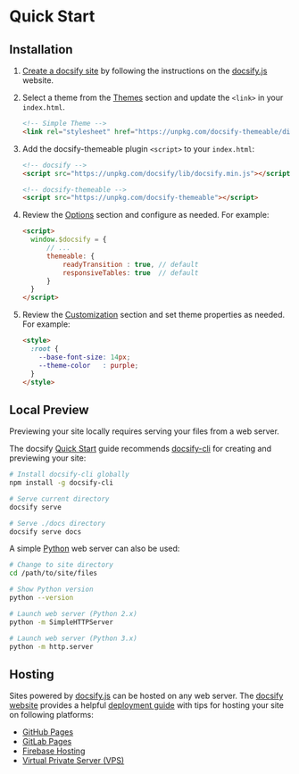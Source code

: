 # Quick Start

## Installation

1. [Create a docsify site](//docsify.js.org/#/quickstart) by following the instructions on the [docsify.js](//docsify.js.org) website.

1. Select a theme from the [Themes](themes) section and update the `<link>` in your `index.html`.

   ```html
   <!-- Simple Theme -->
   <link rel="stylesheet" href="https://unpkg.com/docsify-themeable/dist/css/theme-simple.css">
   ```

1. Add the docsify-themeable plugin `<script>` to your `index.html`:

   ```html
   <!-- docsify -->
   <script src="https://unpkg.com/docsify/lib/docsify.min.js"></script>

   <!-- docsify-themeable -->
   <script src="https://unpkg.com/docsify-themeable"></script>
   ```

1. Review the [Options](options) section and configure as needed. For example:

   ```html
   <script>
     window.$docsify = {
         // ...
         themeable: {
             readyTransition : true, // default
             responsiveTables: true  // default
         }
     }
   </script>
   ```

1. Review the [Customization](customization) section and set theme properties as needed. For example:

   ```html
   <style>
     :root {
       --base-font-size: 14px;
       --theme-color   : purple;
     }
   </style>
   ```

## Local Preview

Previewing your site locally requires serving your files from a web server.

The docsify [Quick Start](//docsify.js.org/#/quickstart) guide recommends [docsify-cli](//github.com/QingWei-Li/docsify-cli) for creating and previewing your site:

```bash
# Install docsify-cli globally
npm install -g docsify-cli

# Serve current directory
docsify serve

# Serve ./docs directory
docsify serve docs
```

A simple [Python](https://www.python.org/) web server can also be used:

```bash
# Change to site directory
cd /path/to/site/files

# Show Python version
python --version

# Launch web server (Python 2.x)
python -m SimpleHTTPServer

# Launch web server (Python 3.x)
python -m http.server
```

## Hosting

Sites powered by [docsify.js](//docsify.js.org/) can be hosted on any web server. The [docsify website](//docsify.js.org/) provides a helpful [deployment guide](//docsify.js.org/#/deploy) with tips for hosting your site on following platforms:

- [GitHub Pages](https://pages.github.com/)
- [GitLab Pages](https://about.gitlab.com/features/pages/)
- [Firebase Hosting](https://firebase.google.com/docs/hosting/)
- [Virtual Private Server (VPS)](https://en.wikipedia.org/wiki/Virtual_private_server)
